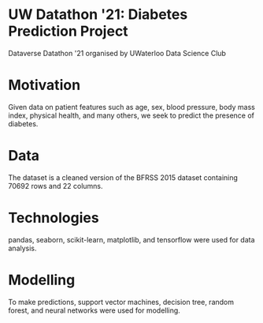# UW Datathon '21: Diabetes Prediction Project
Dataverse Datathon '21 organised by UWaterloo Data Science Club

# Motivation

Given data on patient features such as age, sex, blood pressure, body mass index, physical health, and many others, we seek to predict the presence of diabetes.

# Data

The dataset is a cleaned version of the BFRSS 2015 dataset containing 70692 rows and 22 columns.

# Technologies 

pandas, seaborn, scikit-learn, matplotlib, and tensorflow were used for data analysis.

# Modelling

To make predictions, support vector machines, decision tree, random forest, and neural networks were used for modelling.

